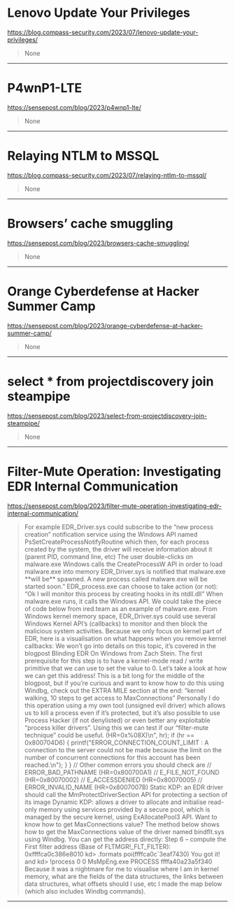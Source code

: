 # Lenovo Update Your Privileges

https://blog.compass-security.com/2023/07/lenovo-update-your-privileges/
<blockquote>
None
</blockquote>

---

# P4wnP1-LTE

https://sensepost.com/blog/2023/p4wnp1-lte/
<blockquote>
None
</blockquote>

---

# Relaying NTLM to MSSQL

https://blog.compass-security.com/2023/07/relaying-ntlm-to-mssql/
<blockquote>
None
</blockquote>

---

# Browsers’ cache smuggling

https://sensepost.com/blog/2023/browsers-cache-smuggling/
<blockquote>
None
</blockquote>

---

# Orange Cyberdefense at Hacker Summer Camp

https://sensepost.com/blog/2023/orange-cyberdefense-at-hacker-summer-camp/
<blockquote>
None
</blockquote>

---

# select * from projectdiscovery join steampipe

https://sensepost.com/blog/2023/select-from-projectdiscovery-join-steampipe/
<blockquote>
None
</blockquote>

---

# Filter-Mute Operation: Investigating EDR Internal Communication

https://sensepost.com/blog/2023/filter-mute-operation-investigating-edr-internal-communication/
<blockquote>
For example EDR_Driver.sys could subscribe to the “new process creation” notification service using the Windows API named PsSetCreateProcessNotifyRoutine which then, for each process created by the system, the driver will receive information about it (parent PID, command line, etc) The user double-clicks on malware.exe Windows calls the CreateProcessW API in order to load malware.exe into memory EDR_Driver.sys is notified that malware.exe **will be** spawned. A new process called malware.exe will be started soon.” EDR_process.exe can choose to take action (or not): “Ok I will monitor this process by creating hooks in its ntdll.dll” When malware.exe runs, it calls the Windows API. We could take the piece of code below from ired.team as an example of malware.exe. From Windows kernel memory space, EDR_Driver.sys could use several Windows Kernel API’s (callbacks) to monitor and then block the malicious system activities. Because we only focus on kernel part of EDR, here is a visualisation on what happens when you remove kernel callbacks: We won’t go into details on this topic, it’s covered in the blogpost Blinding EDR On Windows from Zach Stein. The first prerequisite for this step is to have a kernel-mode read / write primitive that we can use to set the value to 0. Let’s take a look at how we can get this address! This is a bit long for the middle of the blogpost, but if you’re curious and want to know how to do this using Windbg, check out the EXTRA MILE section at the end: “kernel walking, 10 steps to get access to MaxConnections” Personally I do this operation using a my own tool (unsigned evil driver) which allows us to kill a process even if it’s protected, but it’s also possible to use Process Hacker (if not denylisted) or even better any exploitable “process killer drivers”. Using this we can test if our “filter-mute technique” could be useful. (HR=0x%08X)\n", hr); if (hr == 0x800704D6) { printf("ERROR_CONNECTION_COUNT_LIMIT : A connection to the server could not be made because the limit on the number of concurrent connections for this account has been reached.\n"); } } // Other common errors you should check are // ERROR_BAD_PATHNAME (HR=0x800700A1) // E_FILE_NOT_FOUND (HR=0x80070002) // E_ACCESSDENIED (HR=0x80070005) // ERROR_INVALID_NAME (HR=0x8007007B) Static KDP: an EDR driver should call the MmProtectDriverSection API for protecting a section of its image Dynamic KDP: allows a driver to allocate and initialise read-only memory using services provided by a secure pool, which is managed by the secure kernel, using ExAllocatePool3 API. Want to know how to get MaxConnections value? The method below shows how to get the MaxConnections value of the driver named bindflt.sys using Windbg. You can get the address directly: Step 6 – compute the First filter address (Base of FLTMGR!_FLT_FILTER): 0xffffca0c386e8010 kd> .formats poi(ffffca0c`3eaf7430) You got it! and kd> !process 0 0 MsMpEng.exe PROCESS ffffa40a23a5f340 Because it was a nightmare for me to visualise where I am in kernel memory, what are the fields of the data structures, the links between data structures, what offsets should I use, etc I made the map below (which also includes Windbg commands).
</blockquote>

---


